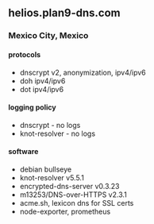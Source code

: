 ## helios.plan9-dns.com
### Mexico City, Mexico

#### protocols
- dnscrypt v2, anonymization, ipv4/ipv6
- doh ipv4/ipv6
- dot ipv4/ipv6

#### logging policy
- dnscrypt - no logs
- knot-resolver - no logs

#### software
- debian bullseye
- knot-resolver v5.5.1
- encrypted-dns-server v0.3.23
- m13253/DNS-over-HTTPS v2.3.1
- acme.sh, lexicon dns for SSL certs
- node-exporter, prometheus
